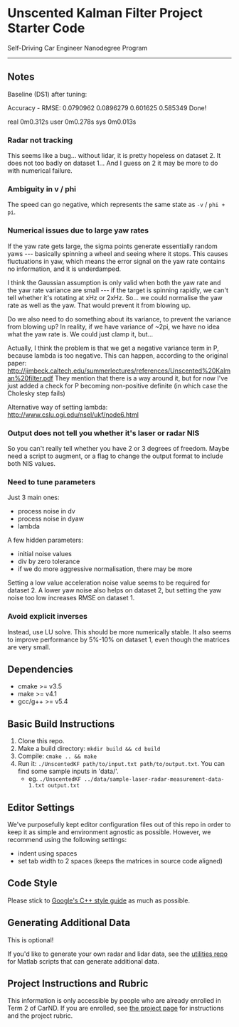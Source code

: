 # Unscented Kalman Filter Project Starter Code
Self-Driving Car Engineer Nanodegree Program

---

## Notes

Baseline (DS1) after tuning:

Accuracy - RMSE:
0.0790962
0.0896279
 0.601625
 0.585349
Done!

real	0m0.312s
user	0m0.278s
sys	0m0.013s

### Radar not tracking

This seems like a bug... without lidar, it is pretty hopeless on dataset 2.
It does not too badly on dataset 1...
And I guess on 2 it may be more to do with numerical failure.

### Ambiguity in v / phi

The speed can go negative, which represents the same state as `-v` / `phi + pi`.

### Numerical issues due to large yaw rates

If the yaw rate gets large, the sigma points generate essentially random yaws --- basically spinning a wheel and seeing where it stops. This causes fluctuations in yaw, which means the error signal on the yaw rate contains no information, and it is underdamped.

I think the Gaussian assumption is only valid when both the yaw rate and the yaw rate variance are small --- if the target is spinning rapidly, we can't tell whether it's rotating at xHz or 2xHz. So... we could normalise the yaw rate as well as the yaw. That would prevent it from blowing up.

Do we also need to do something about its variance, to prevent the variance from blowing up? In reality, if we have variance of ~2pi, we have no idea what the yaw rate is. We could just clamp it, but...

Actually, I think the problem is that we get a negative variance term in P, because lambda is too negative.
This can happen, according to the original paper: http://jimbeck.caltech.edu/summerlectures/references/Unscented%20Kalman%20filter.pdf
They mention that there is a way around it, but for now I've just added a check for P becoming non-positive definite (in which case the Cholesky step fails)

Alternative way of setting lambda: http://www.cslu.ogi.edu/nsel/ukf/node6.html

### Output does not tell you whether it's laser or radar NIS

So you can't really tell whether you have 2 or 3 degrees of freedom. Maybe need a script to augment, or a flag to change the output format to include both NIS values.

### Need to tune parameters

Just 3 main ones:

- process noise in dv
- process noise in dyaw
- lambda

A few hidden parameters:
- initial noise values
- div by zero tolerance
- if we do more aggressive normalisation, there may be more

Setting a low value acceleration noise value seems to be required for dataset 2. A lower yaw noise also helps on dataset 2, but setting the yaw noise too low increases RMSE on dataset 1.

### Avoid explicit inverses

Instead, use LU solve. This should be more numerically stable. It also seems to improve performance by 5%-10% on dataset 1, even though the matrices are very small.

## Dependencies

* cmake >= v3.5
* make >= v4.1
* gcc/g++ >= v5.4

## Basic Build Instructions

1. Clone this repo.
2. Make a build directory: `mkdir build && cd build`
3. Compile: `cmake .. && make`
4. Run it: `./UnscentedKF path/to/input.txt path/to/output.txt`. You can find
   some sample inputs in 'data/'.
    - eg. `./UnscentedKF ../data/sample-laser-radar-measurement-data-1.txt output.txt`

## Editor Settings

We've purposefully kept editor configuration files out of this repo in order to
keep it as simple and environment agnostic as possible. However, we recommend
using the following settings:

* indent using spaces
* set tab width to 2 spaces (keeps the matrices in source code aligned)

## Code Style

Please stick to [Google's C++ style guide](https://google.github.io/styleguide/cppguide.html) as much as possible.

## Generating Additional Data

This is optional!

If you'd like to generate your own radar and lidar data, see the
[utilities repo](https://github.com/udacity/CarND-Mercedes-SF-Utilities) for
Matlab scripts that can generate additional data.

## Project Instructions and Rubric

This information is only accessible by people who are already enrolled in Term 2
of CarND. If you are enrolled, see [the project page](https://classroom.udacity.com/nanodegrees/nd013/parts/40f38239-66b6-46ec-ae68-03afd8a601c8/modules/0949fca6-b379-42af-a919-ee50aa304e6a/lessons/c3eb3583-17b2-4d83-abf7-d852ae1b9fff/concepts/4d0420af-0527-4c9f-a5cd-56ee0fe4f09e)
for instructions and the project rubric.
